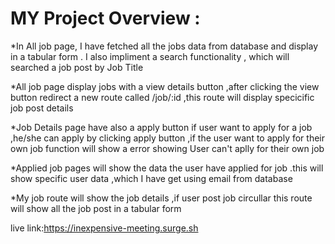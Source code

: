 # MY Project Overview :

*In All job page, I have fetched all the jobs data from database and display in a tabular form . I also impliment a search functionality , which will searched a job post by Job Title

*All job page  display  jobs with a view details button ,after clicking the view button redirect a new route called /job/:id ,this route will display specicific job post details

*Job Details page have also a apply button if user want to apply for a job ,he/she can apply by clicking apply button ,if the user want to apply for their own job function will show a error showing  User can't aplly for their own job

*Applied job pages will show the data the user have applied for job .this will show specific user data ,which I have get using email from database

*My job route will show the job details ,if user post job circullar this route will show all the job post in a tabular form


live link:https://inexpensive-meeting.surge.sh